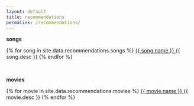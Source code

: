 ```yaml
---
layout: default
title: recommendations
permalink: /recommendations/
---
```


**songs** 

{% for song in site.data.recommendations.songs %}
<a href="{{ song.url }}" class="foregroundclr">
        {{ song.name }}
</a>
<span class="hyperlinkclr">{{ song.desc }}</span>  {% endfor %}  

<br/>

**movies**  

{% for movie in site.data.recommendations.movies %}
<a href="{{ movie.url }}" class="foregroundclr">
        {{ movie.name }}
</a>
<span class="hyperlinkclr">{{ movie.desc }}</span>  {% endfor %}  

<br>
<br>
        
<!-- **recommendations on** -->
